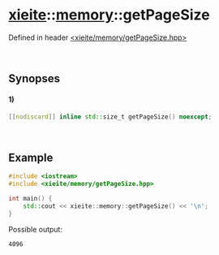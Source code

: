 # [xieite](../xieite.md)\:\:[memory](../memory.md)\:\:getPageSize
Defined in header [<xieite/memory/getPageSize.hpp>](../../include/xieite/memory/getPageSize.hpp)

&nbsp;

## Synopses
#### 1)
```cpp
[[nodiscard]] inline std::size_t getPageSize() noexcept;
```

&nbsp;

## Example
```cpp
#include <iostream>
#include <xieite/memory/getPageSize.hpp>

int main() {
    std::cout << xieite::memory::getPageSize() << '\n';
}
```
Possible output:
```
4096
```
